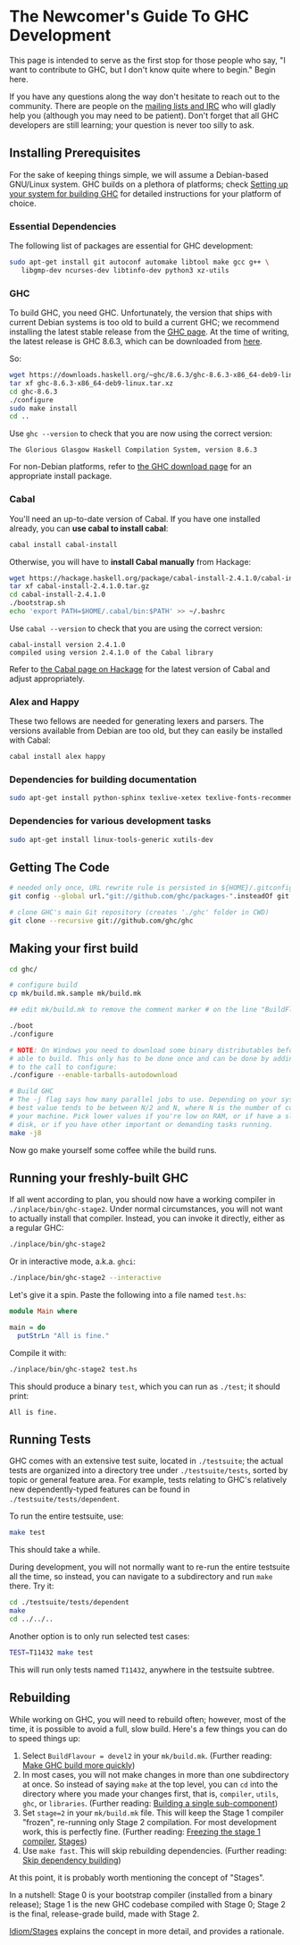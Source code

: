 # The Newcomer's Guide To GHC Development

This page is intended to serve as the first stop for those people who say, "I
want to contribute to GHC, but I don't know quite where to begin." Begin here. 

If you have any questions along the way don't hesitate to reach out to the
community. There are people on the [mailing lists and
IRC](mailing-lists-and-irc) who will gladly help you (although you may need to
be patient). Don't forget that all GHC developers are still learning; your
question is never too silly to ask.



## Installing Prerequisites

For the sake of keeping things simple, we will assume a Debian-based GNU/Linux
system. GHC builds on a plethora of platforms; check [Setting up your system
for building GHC](building/preparation) for detailed instructions for your
platform of choice.

### Essential Dependencies

The following list of packages are essential for GHC development:

```sh
sudo apt-get install git autoconf automake libtool make gcc g++ \
   libgmp-dev ncurses-dev libtinfo-dev python3 xz-utils
```

### GHC

To build GHC, you need GHC. Unfortunately, the version that ships with current
Debian systems is too old to build a current GHC; we recommend installing the
latest stable release from the [GHC page](https://www.haskell.org/ghc/). At the
time of writing, the latest release is GHC 8.6.3, which can be downloaded
from [here](https://www.haskell.org/ghc/download_ghc_8_6_3.html).

So:

```sh
wget https://downloads.haskell.org/~ghc/8.6.3/ghc-8.6.3-x86_64-deb9-linux.tar.xz
tar xf ghc-8.6.3-x86_64-deb9-linux.tar.xz
cd ghc-8.6.3
./configure
sudo make install
cd ..
```

Use `ghc --version` to check that you are now using the correct version:

```
The Glorious Glasgow Haskell Compilation System, version 8.6.3
```

For non-Debian platforms, refer to [the GHC download page](https://www.haskell.org/ghc/download_ghc_8_6_3.html)
for an appropriate install package.

### Cabal

You'll need an up-to-date version of Cabal. If you have one installed already,
you can **use cabal to install cabal**:

```sh
cabal install cabal-install
```

Otherwise, you will have to **install Cabal manually** from Hackage:

```sh
wget https://hackage.haskell.org/package/cabal-install-2.4.1.0/cabal-install-2.4.1.0.tar.gz 
tar xf cabal-install-2.4.1.0.tar.gz
cd cabal-install-2.4.1.0
./bootstrap.sh
echo 'export PATH=$HOME/.cabal/bin:$PATH' >> ~/.bashrc
```

Use `cabal --version` to check that you are using the correct version:

```
cabal-install version 2.4.1.0
compiled using version 2.4.1.0 of the Cabal library 
```

Refer to [the Cabal page on Hackage](https://hackage.haskell.org/package/cabal-install)
for the latest version of Cabal and adjust appropriately.

### Alex and Happy

These two fellows are needed for generating lexers and parsers. The versions
available from Debian are too old, but they can easily be installed with Cabal:

```sh
cabal install alex happy
```

### Dependencies for building documentation

```sh
sudo apt-get install python-sphinx texlive-xetex texlive-fonts-recommended fonts-lmodern texlive-latex-recommended texlive-latex-extra
```

### Dependencies for various development tasks

```sh
sudo apt-get install linux-tools-generic xutils-dev
```


## Getting The Code

```sh
# needed only once, URL rewrite rule is persisted in ${HOME}/.gitconfig
git config --global url."git://github.com/ghc/packages-".insteadOf git://github.com/ghc/packages/

# clone GHC's main Git repository (creates './ghc' folder in CWD)
git clone --recursive git://github.com/ghc/ghc
```

## Making your first build

```sh
cd ghc/

# configure build
cp mk/build.mk.sample mk/build.mk

## edit mk/build.mk to remove the comment marker # on the line "BuildFlavour = devel2"

./boot
./configure

# NOTE: On Windows you need to download some binary distributables before being
# able to build. This only has to be done once and can be done by adding a flag
# to the call to configure:
./configure --enable-tarballs-autodownload

# Build GHC
# The -j flag says how many parallel jobs to use. Depending on your system, the
# best value tends to be between N/2 and N, where N is the number of cores on
# your machine. Pick lower values if you're low on RAM, or if have a slow
# disk, or if you have other important or demanding tasks running.
make -j8
```

Now go make yourself some coffee while the build runs.

## Running your freshly-built GHC

If all went according to plan, you should now have a working compiler in
`./inplace/bin/ghc-stage2`. Under normal circumstances, you will not want to
actually install that compiler. Instead, you can invoke it directly, either as
a regular GHC:

```sh
./inplace/bin/ghc-stage2
```

Or in interactive mode, a.k.a. `ghci`:

```sh
./inplace/bin/ghc-stage2 --interactive
```

Let's give it a spin. Paste the following into a file named `test.hs`:

```haskell
module Main where

main = do
  putStrLn "All is fine."
```

Compile it with:

```sh
./inplace/bin/ghc-stage2 test.hs
```

This should produce a binary `test`, which you can run as `./test`; it should
print:

```
All is fine.
```

## Running Tests

GHC comes with an extensive test suite, located in `./testsuite`; the actual
tests are organized into a directory tree under `./testsuite/tests`, sorted by
topic or general feature area. For example, tests relating to GHC's relatively
new dependently-typed features can be found in `./testsuite/tests/dependent`.

To run the entire testsuite, use:

```sh
make test
```

This should take a while.

During development, you will not normally want to re-run the entire testsuite
all the time, so instead, you can navigate to a subdirectory and run `make`
there. Try it:

```sh
cd ./testsuite/tests/dependent
make
cd ../../..
```

Another option is to only run selected test cases:

```sh
TEST=T11432 make test
```

This will run only tests named `T11432`, anywhere in the testsuite subtree.

## Rebuilding

While working on GHC, you will need to rebuild often; however, most of the
time, it is possible to avoid a full, slow build. Here's a few things you can
do to speed things up:


1. Select `BuildFlavour = devel2` in your `mk/build.mk`.
   (Further reading: [Make GHC build more quickly](building/using#how-to-make-ghc-build-quickly))
2. In most cases, you will not make changes in more than one subdirectory at
   once. So instead of saying `make` at the top level, you can `cd` into the
   directory where you made your changes first, that is, `compiler`, `utils`,
   `ghc`, or `libraries`.
   (Further reading: [Building a single sub-component](building/using#building-a-single-sub-component))
3. Set `stage=2` in your `mk/build.mk` file. This will keep the Stage 1
   compiler "frozen", re-running only Stage 2 compilation. For most development
   work, this is perfectly fine.
   (Further reading: [Freezing the stage 1 compiler](building/using#freezing-stage-1),
   [Stages](building/architecture/idiom/stages))
4. Use `make fast`. This will skip rebuilding dependencies.
   (Further reading: [Skip dependency building](building/using#skip-dependency-building))

At this point, it is probably worth mentioning the concept of "Stages".

In a nutshell: Stage 0 is your bootstrap compiler (installed from a binary
release); Stage 1 is the new GHC codebase compiled with Stage 0; Stage 2 is the
final, release-grade build, made with Stage 2.

[Idiom/Stages](building/architecture/idiom/stages) explains the concept in more
detail, and provides a rationale.
